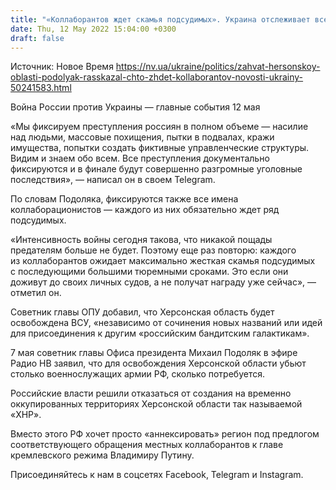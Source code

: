 ```yaml
---
title: "«Коллаборантов ждет скамья подсудимых». Украина отслеживает все движения российских оккупантов в Херсонской области — Подоляк"
date: Thu, 12 May 2022 15:04:00 +0300
draft: false
---
```

Источник: Новое Время https://nv.ua/ukraine/politics/zahvat-hersonskoy-oblasti-podolyak-rasskazal-chto-zhdet-kollaborantov-novosti-ukrainy-50241583.html


Война России против Украины — главные события 12 мая

«Мы фиксируем преступления россиян в полном объеме — насилие над людьми, массовые похищения, пытки в подвалах, кражи имущества, попытки создать фиктивные управленческие структуры. Видим и знаем обо всем. Все преступления документально фиксируются и в финале будут совершенно разгромные уголовные последствия», — написал он в своем Telegram.

По словам Подоляка, фиксируются также все имена коллаборационистов — каждого из них обязательно ждет ряд подсудимых.

«Интенсивность войны сегодня такова, что никакой пощады предателям больше не будет. Поэтому еще раз повторю: каждого из коллаборантов ожидает максимально жесткая скамья подсудимых с последующими большими тюремными сроками. Это если они доживут до своих личных судов, а не получат награду уже сейчас», — отметил он.

Советник главы ОПУ добавил, что Херсонская область будет освобождена ВСУ, «независимо от сочинения новых названий или идей для присоединения к другим «российским бандитским галактикам».

7 мая советник главы Офиса президента Михаил Подоляк в эфире Радио НВ заявил, что для освобождения Херсонской области убьют столько военнослужащих армии РФ, сколько потребуется.

Российские власти решили отказаться от создания на временно оккупированных территориях Херсонской области так называемой «ХНР».

Вместо этого РФ хочет просто «аннексировать» регион под предлогом соответствующего обращения местных коллаборантов к главе кремлевского режима Владимиру Путину.

Присоединяйтесь к нам в соцсетях Facebook, Telegram и Instagram.
